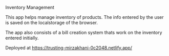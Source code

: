 Inventory Management

This app helps manage inventory of products.
The info entered by the user is saved on the localstorage of the browser.

The app also consists of a bill creation system thats work on the inventory entered initially.

Deployed at https://trusting-mirzakhani-0c2048.netlify.app/
